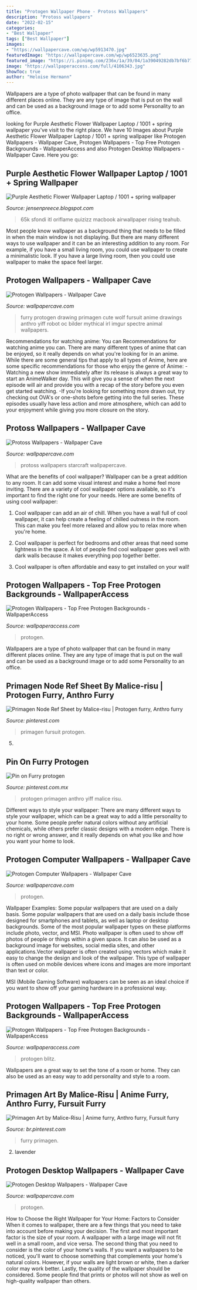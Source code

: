 ```yaml
---
title: "Protogen Wallpaper Phone - Protoss Wallpapers"
description: "Protoss wallpapers"
date: "2022-02-15"
categories:
- "Best Wallpaper"
tags: ["Best Wallpaper"]
images:
- "https://wallpapercave.com/wp/wp5913470.jpg"
featuredImage: "https://wallpapercave.com/wp/wp6523635.png"
featured_image: "https://i.pinimg.com/236x/1a/39/04/1a39049282db7bf6b772365c5c9cfa4c.jpg?nii=t"
image: "https://wallpaperaccess.com/full/4106343.jpg"
ShowToc: true
author: "Heloise Hermann"
---
```





Wallpapers are a type of photo wallpaper that can be found in many different places online. They are any type of image that is put on the wall and can be used as a background image or to add some Personality to an office.

	

		
looking for Purple Aesthetic Flower Wallpaper Laptop / 1001 + spring wallpaper you've visit to the right place. We have 10 Images about Purple Aesthetic Flower Wallpaper Laptop / 1001 + spring wallpaper like Protogen Wallpapers - Wallpaper Cave, Protogen Wallpapers - Top Free Protogen Backgrounds - WallpaperAccess and also Protogen Desktop Wallpapers - Wallpaper Cave. Here you go:
		
    
## Purple Aesthetic Flower Wallpaper Laptop / 1001 + Spring Wallpaper

<img loading=lazy src="https://i0.wp.com/i.pinimg.com/originals/22/05/7b/22057b7c6324047e1ec8944060b399de.jpg" onerror="this.onerror=null;this.src='https://tse2.mm.bing.net/th?id=OIP.mj3IfT7tfJNGg7BCZQab_QHaEK&amp;pid=15.1';" alt="Purple Aesthetic Flower Wallpaper Laptop / 1001 + spring wallpaper">

_Source: jensenpreece.blogspot.com_

>65k sfondi itl oriflame quizizz macbook airwallpaper rising teahub. 

	

Most people know wallpaper as a background thing that needs to be filled in when the main window is not displaying. But there are many different ways to use wallpaper and it can be an interesting addition to any room. For example, if you have a small living room, you could use wallpaper to create a minimalistic look. If you have a large living room, then you could use wallpaper to make the space feel larger.

    
## Protogen Wallpapers - Wallpaper Cave

<img loading=lazy src="https://wallpapercave.com/wp/wp5913470.jpg" onerror="this.onerror=null;this.src='https://tse1.mm.bing.net/th?id=OIP.hlR0kQ890cjyHSXZqEc71AHaJ4&amp;pid=15.1';" alt="Protogen Wallpapers - Wallpaper Cave">

_Source: wallpapercave.com_

>furry protogen drawing primagen cute wolf fursuit anime drawings anthro yiff robot oc bilder mythical irl imgur spectre animal wallpapers. 

	

Recommendations for watching anime: You can
Recommendations for watching anime you can. There are many different types of anime that can be enjoyed, so it really depends on what you're looking for in an anime. While there are some general tips that apply to all types of Anime, here are some specific recommendations for those who enjoy the genre of Anime: 
-Watching a new show immediately after its release is always a great way to start an AnimeWalker day. This will give you a sense of when the next episode will air and provide you with a recap of the story before you even get started watching. 
-If you're looking for something more drawn out, try checking out OVA's or one-shots before getting into the full series. These episodes usually have less action and more atmosphere, which can add to your enjoyment while giving you more closure on the story.

    
## Protoss Wallpapers - Wallpaper Cave

<img loading=lazy src="http://wallpapercave.com/wp/KYRV6yx.png" onerror="this.onerror=null;this.src='https://tse1.mm.bing.net/th?id=OIP.A2jL0xBnhuZO9Fbk_KN0QgHaEo&amp;pid=15.1';" alt="Protoss Wallpapers - Wallpaper Cave">

_Source: wallpapercave.com_

>protoss wallpapers starcraft wallpapercave. 

	

What are the benefits of cool wallpaper?
Wallpaper can be a great addition to any room. It can add some visual interest and make a home feel more inviting. There are a variety of cool wallpaper options available, so it's important to find the right one for your needs. Here are some benefits of using cool wallpaper: 
1. Cool wallpaper can add an air of chill. When you have a wall full of cool wallpaper, it can help create a feeling of chilled outness in the room. This can make you feel more relaxed and allow you to relax more when you're home. 

2. Cool wallpaper is perfect for bedrooms and other areas that need some lightness in the space. A lot of people find cool wallpaper goes well with dark walls because it makes everything pop together better. 

3. Cool wallpaper is often affordable and easy to get installed on your wall!

    
## Protogen Wallpapers - Top Free Protogen Backgrounds - WallpaperAccess

<img loading=lazy src="https://wallpaperaccess.com/full/4106343.jpg" onerror="this.onerror=null;this.src='https://tse4.mm.bing.net/th?id=OIP.2ZFCwgd4EeAHth-rJRBs7AHaFj&amp;pid=15.1';" alt="Protogen Wallpapers - Top Free Protogen Backgrounds - WallpaperAccess">

_Source: wallpaperaccess.com_

>protogen. 

	



Wallpapers are a type of photo wallpaper that can be found in many different places online. They are any type of image that is put on the wall and can be used as a background image or to add some Personality to an office.

    
## Primagen Node Ref Sheet By Malice-risu | Protogen Furry, Anthro Furry

<img loading=lazy src="https://i.pinimg.com/736x/ad/08/02/ad08024903baccbfe32331ee88522622.jpg" onerror="this.onerror=null;this.src='https://tse4.mm.bing.net/th?id=OIP.jyUKdotVsl-p1schbZoLGwHaHC&amp;pid=15.1';" alt="Primagen Node Ref Sheet by Malice-risu | Protogen furry, Anthro furry">

_Source: pinterest.com_

>primagen fursuit protogen. 

	

5.

    
## Pin On Furry Protogen

<img loading=lazy src="https://i.pinimg.com/236x/1a/39/04/1a39049282db7bf6b772365c5c9cfa4c.jpg?nii=t" onerror="this.onerror=null;this.src='https://tse1.mm.bing.net/th?id=OIP.jDkgBdzA8a5aGO-iydMLwwAAAA&amp;pid=15.1';" alt="Pin on Furry protogen">

_Source: pinterest.com.mx_

>protogen primagen anthro yiff malice risu. 

	

Different ways to style your wallpaper:
There are many different ways to style your wallpaper, which can be a great way to add a little personality to your home. Some people prefer natural colors without any artificial chemicals, while others prefer classic designs with a modern edge. There is no right or wrong answer, and it really depends on what you like and how you want your home to look.

    
## Protogen Computer Wallpapers - Wallpaper Cave

<img loading=lazy src="https://wallpapercave.com/wp/wp6419218.png" onerror="this.onerror=null;this.src='https://tse2.mm.bing.net/th?id=OIP.p8hmTH6L3fDyRzegd_lzEwHaEK&amp;pid=15.1';" alt="Protogen Computer Wallpapers - Wallpaper Cave">

_Source: wallpapercave.com_

>protogen. 

	

Wallpaper Examples: Some popular wallpapers that are used on a daily basis.
Some popular wallpapers that are used on a daily basis include those designed for smartphones and tablets, as well as laptop or desktop backgrounds. Some of the most popular wallpaper types on these platforms include photo, vector, and MSI. 
Photo wallpaper is often used to show off photos of people or things within a given space. It can also be used as a background image for websites, social media sites, and other applications.Vector wallpaper is often created using vectors which make it easy to change the design and look of the wallpaper. This type of wallpaper is often used on mobile devices where icons and images are more important than text or color. 

MSI (Mobile Gaming Software) wallpapers can be seen as an ideal choice if you want to show off your gaming hardware in a professional way.

    
## Protogen Wallpapers - Top Free Protogen Backgrounds - WallpaperAccess

<img loading=lazy src="https://wallpaperaccess.com/full/4106304.jpg" onerror="this.onerror=null;this.src='https://tse2.mm.bing.net/th?id=OIP.dA501z2ChU8RDrlxwg_dXwHaFj&amp;pid=15.1';" alt="Protogen Wallpapers - Top Free Protogen Backgrounds - WallpaperAccess">

_Source: wallpaperaccess.com_

>protogen blitz. 

	

Wallpapers are a great way to set the tone of a room or home. They can also be used as an easy way to add personality and style to a room.

    
## Primagen Art By Malice-Risu | Anime Furry, Anthro Furry, Fursuit Furry

<img loading=lazy src="https://i.pinimg.com/736x/0a/2c/a7/0a2ca76789e0739de68f38408d3249ff.jpg" onerror="this.onerror=null;this.src='https://tse4.mm.bing.net/th?id=OIP.lH2eaySOpbKYtkwS0eg7FQHaEo&amp;pid=15.1';" alt="Primagen Art by Malice-Risu | Anime furry, Anthro furry, Fursuit furry">

_Source: br.pinterest.com_

>furry primagen. 

	

2. lavender 

    
## Protogen Desktop Wallpapers - Wallpaper Cave

<img loading=lazy src="https://wallpapercave.com/wp/wp6523635.png" onerror="this.onerror=null;this.src='https://tse4.mm.bing.net/th?id=OIP.EMyeYMQbxMFunz_yc9W7hAHaFN&amp;pid=15.1';" alt="Protogen Desktop Wallpapers - Wallpaper Cave">

_Source: wallpapercave.com_

>protogen. 

	

How to Choose the Right Wallpaper for Your Home: Factors to Consider
When it comes to wallpaper, there are a few things that you need to take into account before making your decision. The first and most important factor is the size of your room. A wallpaper with a large image will not fit well in a small room, and vice versa. 
The second thing that you need to consider is the color of your home's walls. If you want a wallpapers to be noticed, you'll want to choose something that complements your home's natural colors. However, if your walls are light brown or white, then a darker color may work better. 
Lastly, the quality of the wallpaper should be considered. Some people find that prints or photos will not show as well on high-quality wallpaper than others.


